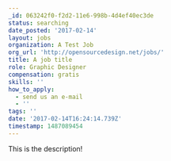 ```yaml
---
_id: 063242f0-f2d2-11e6-998b-4d4ef40ec3de
status: searching
date_posted: '2017-02-14'
layout: jobs
organization: A Test Job
org_url: 'http://opensourcedesign.net/jobs/'
title: A job title
role: Graphic Designer
compensation: gratis
skills: ''
how_to_apply:
  - send us an e-mail
  - ''
tags: ''
date: '2017-02-14T16:24:14.739Z'
timestamp: 1487089454
---
```

This is the description!
